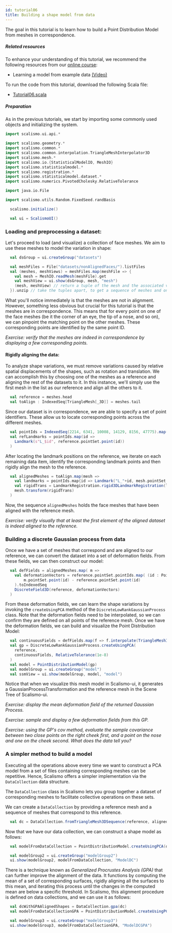 ```yaml
---
id: tutorial06
title: Building a shape model from data
---
```


The goal in this tutorial is to learn how to build a Point Distribution Model
from meshes in correspondence. 

##### Related resources

To enhance your understanding of this tutorial, we recommend the following resources from our [online course](https://shapemodelling.cs.unibas.ch/ssm-course/):

- Learning a model from example data [(Video)](https://www.futurelearn.com/courses/statistical-shape-modelling/3/steps/250329)

To run the code from this tutorial, download the following Scala file:
- [Tutorial06.scala](./Tutorial06.scala)


##### Preparation


As in the previous tutorials, we start by importing some commonly used objects and initializing the system.

```scala
import scalismo.ui.api.*

import scalismo.geometry.*
import scalismo.common.*
import scalismo.common.interpolation.TriangleMeshInterpolator3D
import scalismo.mesh.*
import scalismo.io.{StatisticalModelIO, MeshIO}
import scalismo.statisticalmodel.*
import scalismo.registration.*
import scalismo.statisticalmodel.dataset.*
import scalismo.numerics.PivotedCholesky.RelativeTolerance

import java.io.File

import scalismo.utils.Random.FixedSeed.randBasis
```


```scala
  scalismo.initialize()

  val ui = ScalismoUI()
```

### Loading and preprocessing a dataset:

Let's proceed to load (and visualize) a collection of face meshes. We aim to use these meshes to model the variation in shape:

```scala
  val dsGroup = ui.createGroup("datasets")

  val meshFiles = File("datasets/nonAlignedFaces/").listFiles
  val (meshes, meshViews) = meshFiles.map(meshFile => {
    val mesh = MeshIO.readMesh(meshFile).get
    val meshView = ui.show(dsGroup, mesh, "mesh")
    (mesh, meshView) // return a tuple of the mesh and the associated view
  }).unzip // take the tuples apart, to get a sequence of meshes and one of meshViews
```

What you'll notice immediately is that the meshes are not in alignment. However, something less obvious but crucial for this tutorial is that the meshes are in correspondence. This means that for every point on one of the face meshes (be it the corner of an eye, the tip of a nose, and so on), we can pinpoint the matching point on the other meshes. These corresponding points are identified by the same point ID.

*Exercise: verify that the meshes are indeed in correspondence by displaying a few corresponding points.*

#### Rigidly aligning the data:

To analyze shape variations, we must remove variations caused by relative spatial displacements of the shapes, such as rotation and translation. We can accomplish this by choosing one of the meshes as a reference and aligning the rest of the datasets to it. In this instance, we'll simply use the first mesh in the list as our reference and align all the others to it.

```scala
  val reference = meshes.head
  val toAlign : IndexedSeq[TriangleMesh[_3D]] = meshes.tail
```

Since our dataset is in correspondence, we are able to specify a set of point identifiers. These allow us to locate corresponding points across the different meshes.

```scala
  val pointIds = IndexedSeq(2214, 6341, 10008, 14129, 8156, 47775).map(id => PointId(id))
  val refLandmarks = pointIds.map(id => 
    Landmark(s"L_$id", reference.pointSet.point(id))
  ) 
```
After locating the landmark positions on the reference, we iterate on each remaining data item, identify the corresponding landmark points and then rigidly align the mesh to the reference.

```scala
  val alignedMeshes = toAlign.map(mesh =>
    val landmarks = pointIds.map{id => Landmark("L_"+id, mesh.pointSet.point(id))}
    val rigidTrans = LandmarkRegistration.rigid3DLandmarkRegistration(landmarks, refLandmarks, center = Point3D(0,0,0))
    mesh.transform(rigidTrans)
  )
```
Now, the sequence `alignedMeshes`  holds the face meshes that have been aligned with the reference mesh.

*Exercise: verify visually that at least the first element of the aligned dataset is indeed aligned to the reference.*



### Building a discrete Gaussian process from data

Once we have a set of meshes that correspond and are aligned to our reference, 
we can convert the dataset into a set of deformation fields.
 From these fields, we can then construct our model:

```scala
  val defFields = alignedMeshes.map( m =>
    val deformationVectors = reference.pointSet.pointIds.map( (id : PointId) =>
        m.pointSet.point(id) - reference.pointSet.point(id)
    ).toIndexedSeq
    DiscreteField3D(reference, deformationVectors)
  )
```

From these deformation fields, we can learn the shape variations by invoking the `createUsingPCA` method of the `DiscreteLowRankGaussianProcess` class. Note that the deformation fields need to be interpolated, so we can confirm they are defined on all points of the reference mesh. Once we have the deformation fields, we can build and visualize the Point Distribution Model:

```scala
  val continuousFields = defFields.map(f => f.interpolate(TriangleMeshInterpolator3D()) )
  val gp = DiscreteLowRankGaussianProcess.createUsingPCA(
    reference,
    continuousFields, RelativeTolerance(1e-8)
  )
  val model = PointDistributionModel(gp)
  val modelGroup = ui.createGroup("model")
  val ssmView = ui.show(modelGroup, model, "model")
```

Notice that when we visualize this mesh model in Scalismo-ui,
it generates a GaussianProcessTransformation and the reference mesh in the
Scene Tree of Scalismo-ui.


*Exercise: display the mean deformation field of the returned Gaussian Process.*

*Exercise: sample and display a few deformation fields from this GP.*

*Exercise: using the GP's *cov* method, evaluate the sample covariance between two close points on the right cheek first, and a point on the nose and one on the cheek second. What does the data tell you?*


### A simpler method to build a model

Executing all the operations above every time we want to construct a PCA model from a set of 
files containing corresponding meshes can be repetitive. 
Hence, Scalismo offers a simpler implementation via the `DataCollection` data structure.

The `DataCollection` class in Scalismo lets you group together a dataset of corresponding meshes to facilitate collective operations on these sets.

We can create a `DataCollection` by providing a reference mesh and a sequence of meshes that correspond to this reference.

```scala
  val dc = DataCollection.fromTriangleMesh3DSequence(reference, alignedMeshes)
```

Now that we have our data collection, we can construct a shape model as follows:

```scala
  val modelFromDataCollection = PointDistributionModel.createUsingPCA(dc)

  val modelGroup2 = ui.createGroup("modelGroup2")
  ui.show(modelGroup2, modelFromDataCollection, "ModelDC")
```

There is a technique known as *Generalized Procrustes Analysis (GPA)* that can further 
improve the alignment of the data. It functions by computing the mean of a set of 
corresponding surfaces, rigidly aligning all the surfaces to this mean, and iterating 
this process until the changes in the computed mean are below a specific threshold. 
In Scalismo, this alignment procedure is defined on data collections, and we can use it as follows:

```scala
  val dcWithGPAAlignedShapes = DataCollection.gpa(dc)
  val modelFromDataCollectionGPA = PointDistributionModel.createUsingPCA(dcWithGPAAlignedShapes)

  val modelGroup3 = ui.createGroup("modelGroup3")
  ui.show(modelGroup3, modelFromDataCollectionGPA, "ModelDCGPA")
```


